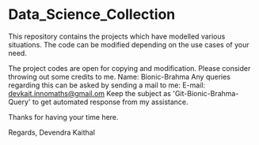 # Data_Science_Collection
This repository contains the projects which have modelled various situations. The code can be modified depending on the use cases of your need. 

The project codes are open for copying and modification.
Please consider throwing out some credits to me.
Name: Bionic-Brahma
Any queries regarding this can be asked by sending a mail to me:
E-mail: devkait.innomaths@gmail.om
Keep the subject as 'Git-Bionic-Brahma-Query' to get automated response from my assistance.


Thanks for having your time here.

Regards,
Devendra Kaithal

